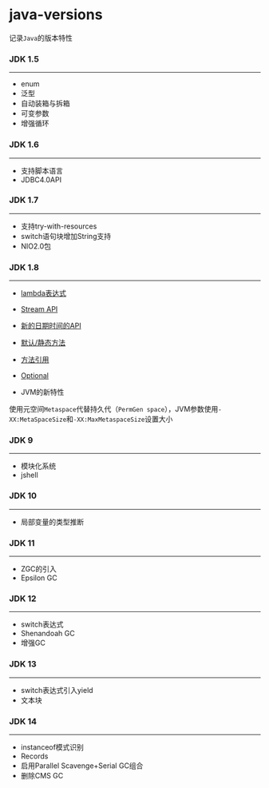 # java-versions

记录`Java`的版本特性


### **JDK 1.5** 

---

- enum
- 泛型
- 自动装箱与拆箱
- 可变参数
- 增强循环

### JDK 1.6

---

- 支持脚本语言
- JDBC4.0API

### JDK 1.7 

---

- 支持try-with-resources
- switch语句块增加String支持
- NIO2.0包

### **JDK 1.8**

---

- [lambda表达式](java-8/src/main/java/com/diyishuai/java8/lambda/LambdaTest.java)

- [Stream API](java-8/src/main/java/com/diyishuai/java8/stream/StreamAPI.java)

- [新的日期时间的API](java-8/src/main/java/com/diyishuai/java8/LocalDateAndTimeAndDateTime.java)

- [默认/静态方法](java-8/src/main/java/com/diyishuai/java8/newinterface)

- [方法引用](java-8/src/main/java/com/diyishuai/java8/function/FunctionReference.java)

- [Optional](java-8/src/main/java/com/diyishuai/java8/optional/OptionalDemo.java)

- JVM的新特性

使用元空间`Metaspace`代替持久代（`PermGen space`），JVM参数使用`-XX:MetaSpaceSize`和`-XX:MaxMetaspaceSize`设置大小

### JDK 9 

---

- 模块化系统
- jshell

### JDK 10

---

- 局部变量的类型推断

### **JDK 11** 

---

- ZGC的引入
- Epsilon GC

### JDK 12

---

- switch表达式
- Shenandoah GC 
- 增强GC

### JDK 13

---

- switch表达式引入yield
- 文本块

### JDK 14

---

- instanceof模式识别
- Records
- 启用Parallel Scavenge+Serial GC组合
- 删除CMS GC